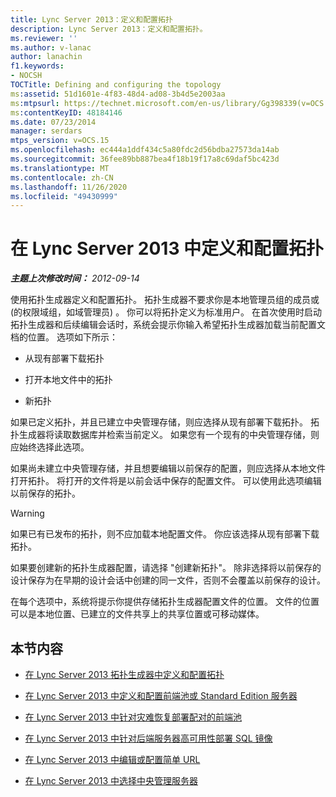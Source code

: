```yaml
---
title: Lync Server 2013：定义和配置拓扑
description: Lync Server 2013：定义和配置拓扑。
ms.reviewer: ''
ms.author: v-lanac
author: lanachin
f1.keywords:
- NOCSH
TOCTitle: Defining and configuring the topology
ms:assetid: 51d1601e-4f83-48d4-ad08-3b4d5e2003aa
ms:mtpsurl: https://technet.microsoft.com/en-us/library/Gg398339(v=OCS.15)
ms:contentKeyID: 48184146
ms.date: 07/23/2014
manager: serdars
mtps_version: v=OCS.15
ms.openlocfilehash: ec444a1ddf434c5a80fdc2d56bdba27573da14ab
ms.sourcegitcommit: 36fee89bb887bea4f18b19f17a8c69daf5bc423d
ms.translationtype: MT
ms.contentlocale: zh-CN
ms.lasthandoff: 11/26/2020
ms.locfileid: "49430999"
---
```

# <a name="defining-and-configuring-the-topology-in-lync-server-2013"></a>在 Lync Server 2013 中定义和配置拓扑

<div data-xmlns="http://www.w3.org/1999/xhtml">

<div class="topic" data-xmlns="http://www.w3.org/1999/xhtml" data-msxsl="urn:schemas-microsoft-com:xslt" data-cs="https://msdn.microsoft.com/">

<div data-asp="https://msdn2.microsoft.com/asp">



</div>

<div id="mainSection">

<div id="mainBody">

<span> </span>

_**主题上次修改时间：** 2012-09-14_

使用拓扑生成器定义和配置拓扑。 拓扑生成器不要求你是本地管理员组的成员或 (的权限域组，如域管理员) 。 你可以将拓扑定义为标准用户。 在首次使用时启动拓扑生成器和后续编辑会话时，系统会提示你输入希望拓扑生成器加载当前配置文档的位置。 选项如下所示：

  - 从现有部署下载拓扑

  - 打开本地文件中的拓扑

  - 新拓扑

如果已定义拓扑，并且已建立中央管理存储，则应选择从现有部署下载拓扑。 拓扑生成器将读取数据库并检索当前定义。 如果您有一个现有的中央管理存储，则应始终选择此选项。

如果尚未建立中央管理存储，并且想要编辑以前保存的配置，则应选择从本地文件打开拓扑。 将打开的文件将是以前会话中保存的配置文件。 可以使用此选项编辑以前保存的拓扑。

<div>


> [!WARNING]  
> 如果已有已发布的拓扑，则不应加载本地配置文件。 你应该选择从现有部署下载拓扑。



</div>

如果要创建新的拓扑生成器配置，请选择 "创建新拓扑"。 除非选择将以前保存的设计保存为在早期的设计会话中创建的同一文件，否则不会覆盖以前保存的设计。

在每个选项中，系统将提示你提供存储拓扑生成器配置文件的位置。 文件的位置可以是本地位置、已建立的文件共享上的共享位置或可移动媒体。

<div>

## <a name="in-this-section"></a>本节内容

  - [在 Lync Server 2013 拓扑生成器中定义和配置拓扑](lync-server-2013-define-and-configure-a-topology-in-topology-builder.md)

  - [在 Lync Server 2013 中定义和配置前端池或 Standard Edition 服务器](lync-server-2013-define-and-configure-a-front-end-pool-or-standard-edition-server.md)

  - [在 Lync Server 2013 中针对灾难恢复部署配对的前端池](lync-server-2013-deploying-paired-front-end-pools-for-disaster-recovery.md)

  - [在 Lync Server 2013 中针对后端服务器高可用性部署 SQL 镜像](lync-server-2013-deploying-sql-mirroring-for-back-end-server-high-availability.md)

  - [在 Lync Server 2013 中编辑或配置简单 URL](lync-server-2013-edit-or-configure-simple-urls.md)

  - [在 Lync Server 2013 中选择中央管理服务器](lync-server-2013-select-the-central-management-server.md)

</div>

</div>

<span> </span>

</div>

</div>

</div>

